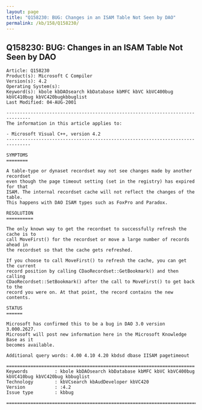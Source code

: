 ```yaml
---
layout: page
title: "Q158230: BUG: Changes in an ISAM Table Not Seen by DAO"
permalink: /kb/158/Q158230/
---
```


## Q158230: BUG: Changes in an ISAM Table Not Seen by DAO

	Article: Q158230
	Product(s): Microsoft C Compiler
	Version(s): 4.2
	Operating System(s): 
	Keyword(s): kbole kbDAOsearch kbDatabase kbMFC kbVC kbVC400bug kbVC410bug kbVC420bugkbbuglist
	Last Modified: 04-AUG-2001
	
	-------------------------------------------------------------------------------
	The information in this article applies to:
	
	- Microsoft Visual C++, version 4.2 
	-------------------------------------------------------------------------------
	
	SYMPTOMS
	========
	
	A table-type or dynaset recordset may not see changes made by another recordset
	even though the page timeout setting (set in the registry) has expired for that
	ISAM. The internal recordset cache will not reflect the changes of the table.
	This happens with DAO ISAM types such as FoxPro and Paradox.
	
	RESOLUTION
	==========
	
	The only known way to get the recordset to successfully refresh the cache is to
	call MoveFirst() for the recordset or move a large number of records ahead in
	the recordset so that the cache gets refreshed.
	
	If you choose to call MoveFirst() to refresh the cache, you can get the current
	record position by calling CDaoRecordset::GetBookmark() and then calling
	CDaoRecordset::SetBookmark() after the call to MoveFirst() to get back to the
	record you were on. At that point, the record contains the new contents.
	
	STATUS
	======
	
	Microsoft has confirmed this to be a bug in DAO 3.0 version 3.000.2627.
	Microsoft will post new information here in the Microsoft Knowledge Base as it
	becomes available.
	
	Additional query words: 4.00 4.10 4.20 kbdsd dbase IISAM pagetimeout
	
	======================================================================
	Keywords          : kbole kbDAOsearch kbDatabase kbMFC kbVC kbVC400bug kbVC410bug kbVC420bug kbbuglist
	Technology        : kbVCsearch kbAudDeveloper kbVC420
	Version           : :4.2
	Issue type        : kbbug
	
	=============================================================================
	
